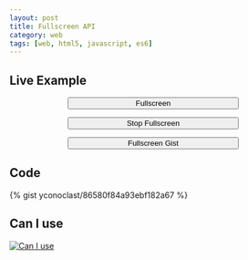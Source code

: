 ```yaml
---
layout: post
title: Fullscreen API
category: web
tags: [web, html5, javascript, es6]
---
```


## Live Example

<p style="text-align:center"><button class="button default blue" style="width: 300px" onclick="fullscreen(document.documentElement, true)">Fullscreen</button></p>
<p style="text-align:center"><button class="button default blue" style="width: 300px" onclick="fullscreen(document.documentElement, false)">Stop Fullscreen</button></p>
<p style="text-align:center"><button class="button default blue" style="width: 300px" onclick="fullscreen(document.querySelector('#gist26600423'), true)">Fullscreen Gist</button></p>

## Code

{% gist yconoclast/86580f84a93ebf182a67 %}

<script>
    function fullscreen(elem, active) {
        if (active) {
            var fullscreenFunction  = elem.requestFullscreen || elem.mozRequestFullScreen || elem.webkitRequestFullscreen || elem.msRequestFullscreen;
            fullscreenFunction.call(elem);
        } else {
            var fullscreenExitFunction  = document.exitFullscreen || document.mozCancelFullScreen || document.webkitExitFullscreen;
            fullscreenExitFunction.call(document);
        }
    }
</script>

<!--more-->

<h2>
    Can I use
    <i class="fa fa-chrome partial-support" aria-hidden="true" title="Chrome - Partial Support"></i>
    <i class="fa fa-opera partial-support" aria-hidden="true" title="Opera - Partial Support"></i>
    <i class="fa fa-firefox partial-support" aria-hidden="true" title="Firefox - Partial Support"></i>
    <i class="fa fa-safari partial-support" aria-hidden="true" title="Safari - Partial Support"></i>
    <i class="fa fa-edge partial-support" aria-hidden="true" title="Edge - Partial Supported"></i>
    <i class="fa fa-internet-explorer partial-support" aria-hidden="true" title="Internet Explorer - Partial Supported"></i>
</h2>
<p class="hide-small">
    <a href="http://caniuse.com/#feat=fullscreen" target="_blank">
        <img src="{{ site.baseurl }}/images/posts/fullscreen-api-caniuse.png" alt="Can I use"/>
    </a>
</p>


